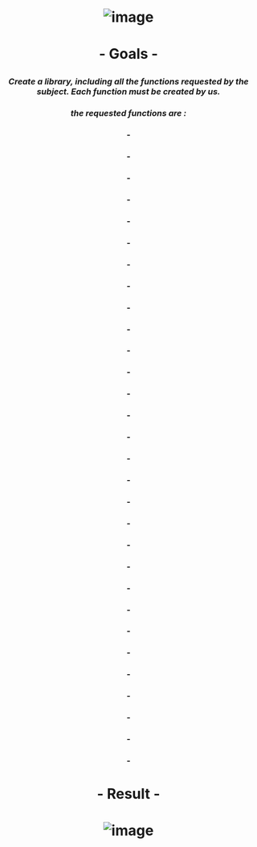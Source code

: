 # <p align="center"> ![image](https://github.com/ChrstphrChevalier/42Lausanne/assets/146819291/a6a9416a-20b5-4027-b0ce-f191cf888502) </p>

# <p align="center"> - Goals - </p>

### <p align="center"> *Create a library, including all the functions requested by the subject. Each function must be created by us.*

### <p align="center"> *the requested functions are :* </p>

### <p align="center"> -  </p>
### <p align="center"> - </p>
### <p align="center"> - </p>
### <p align="center"> - </p>
### <p align="center"> - </p>
### <p align="center"> - </p>
### <p align="center"> - </p>
### <p align="center"> - </p>
### <p align="center"> - </p>
### <p align="center"> - </p>
### <p align="center"> - </p>
### <p align="center"> - </p>
### <p align="center"> - </p>
### <p align="center"> - </p>
### <p align="center"> - </p>
### <p align="center"> - </p>
### <p align="center"> - </p>
### <p align="center"> - </p>
### <p align="center"> - </p>
### <p align="center"> - </p>
### <p align="center"> - </p>
### <p align="center"> - </p>
### <p align="center"> - </p>
### <p align="center"> - </p>
### <p align="center"> - </p>
### <p align="center"> - </p>
### <p align="center"> - </p>
### <p align="center"> - </p>
### <p align="center"> - </p>
### <p align="center"> - </p>

# <p align="center"> - Result - </p>

# <p align="center"> ![image](https://github.com/ChrstphrChevalier/42Lausanne/assets/146819291/ce91d11d-53c4-4d83-949a-391c1c46ccca) </p>
